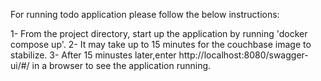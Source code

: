 For running todo application please follow the below instructions:

1- From the project directory, start up the application by running 'docker compose up'.
2- It may take up to 15 minutes for the couchbase image to stabilize.
3- After 15 minustes later,enter http://localhost:8080/swagger-ui/#/ in a browser to see the application running.

